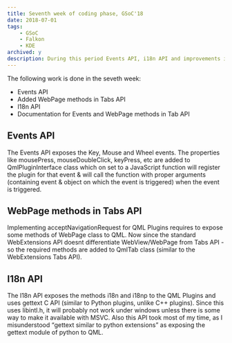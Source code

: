 ```yaml
---
title: Seventh week of coding phase, GSoC'18
date: 2018-07-01
tags:
    - GSoC
    - Falkon
    - KDE
archived: y
description: During this period Events API, i18n API and improvements in tabs API are introduced.
---
```


The following work is done in the seveth week:

- Events API
- Added WebPage methods in Tabs API
- I18n API
- Documentation for Events and WebPage methods in Tab API

## Events API
The Events API exposes the Key, Mouse and Wheel events. The properties like mousePress, mouseDoubleClick, keyPress, etc are added to QmlPluginInterface class which on set to a JavaScript function will register the plugin for that event & will call the function with proper arguments (containing event & object on which the event is triggered) when the event is triggered.

## WebPage methods in Tabs API
Implementing acceptNavigationRequest for QML Plugins requires to expose some methods of WebPage class to QML. Now since the standard WebExtensions API doesnt differentiate WebView/WebPage from Tabs API - so the required methods are added to QmlTab class (similar to the WebExtensions Tabs API).

## I18n API
The I18n API exposes the methods i18n and i18np to the QML Plugins and uses gettext C API (similar to Python plugins, unlike C++ plugins). Since this uses libintl.h, it will probably not work under windows unless there is some way to make it available with MSVC. Also this API took most of my time, as I misunderstood <q>gettext similar to python extensions</q> as exposing the gettext module of python to QML.

